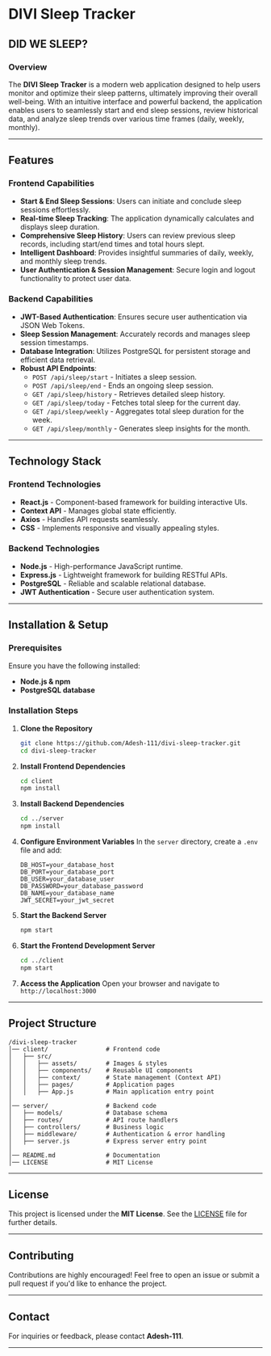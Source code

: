 # **DIVI Sleep Tracker**

## **DID WE SLEEP?**

### **Overview**

The **DIVI Sleep Tracker** is a modern web application designed to help users monitor and optimize their sleep patterns, ultimately improving their overall well-being. With an intuitive interface and powerful backend, the application enables users to seamlessly start and end sleep sessions, review historical data, and analyze sleep trends over various time frames (daily, weekly, monthly).

---

## **Features**

### **Frontend Capabilities**
- **Start & End Sleep Sessions**: Users can initiate and conclude sleep sessions effortlessly.
- **Real-time Sleep Tracking**: The application dynamically calculates and displays sleep duration.
- **Comprehensive Sleep History**: Users can review previous sleep records, including start/end times and total hours slept.
- **Intelligent Dashboard**: Provides insightful summaries of daily, weekly, and monthly sleep trends.
- **User Authentication & Session Management**: Secure login and logout functionality to protect user data.

### **Backend Capabilities**
- **JWT-Based Authentication**: Ensures secure user authentication via JSON Web Tokens.
- **Sleep Session Management**: Accurately records and manages sleep session timestamps.
- **Database Integration**: Utilizes PostgreSQL for persistent storage and efficient data retrieval.
- **Robust API Endpoints**:
  - `POST /api/sleep/start` - Initiates a sleep session.
  - `POST /api/sleep/end` - Ends an ongoing sleep session.
  - `GET /api/sleep/history` - Retrieves detailed sleep history.
  - `GET /api/sleep/today` - Fetches total sleep for the current day.
  - `GET /api/sleep/weekly` - Aggregates total sleep duration for the week.
  - `GET /api/sleep/monthly` - Generates sleep insights for the month.

---

## **Technology Stack**

### **Frontend Technologies**
- **React.js** - Component-based framework for building interactive UIs.
- **Context API** - Manages global state efficiently.
- **Axios** - Handles API requests seamlessly.
- **CSS** - Implements responsive and visually appealing styles.

### **Backend Technologies**
- **Node.js** - High-performance JavaScript runtime.
- **Express.js** - Lightweight framework for building RESTful APIs.
- **PostgreSQL** - Reliable and scalable relational database.
- **JWT Authentication** - Secure user authentication system.

---

## **Installation & Setup**

### **Prerequisites**
Ensure you have the following installed:
- **Node.js & npm**
- **PostgreSQL database**

### **Installation Steps**

1. **Clone the Repository**
   ```bash
   git clone https://github.com/Adesh-111/divi-sleep-tracker.git
   cd divi-sleep-tracker
   ```

2. **Install Frontend Dependencies**
   ```bash
   cd client
   npm install
   ```

3. **Install Backend Dependencies**
   ```bash
   cd ../server
   npm install
   ```

4. **Configure Environment Variables**
   In the `server` directory, create a `.env` file and add:
   ```plaintext
   DB_HOST=your_database_host
   DB_PORT=your_database_port
   DB_USER=your_database_user
   DB_PASSWORD=your_database_password
   DB_NAME=your_database_name
   JWT_SECRET=your_jwt_secret
   ```

5. **Start the Backend Server**
   ```bash
   npm start
   ```

6. **Start the Frontend Development Server**
   ```bash
   cd ../client
   npm start
   ```

7. **Access the Application**
   Open your browser and navigate to `http://localhost:3000`

---

## **Project Structure**

```plaintext
/divi-sleep-tracker
│── client/                # Frontend code
│   ├── src/
│   │   ├── assets/        # Images & styles
│   │   ├── components/    # Reusable UI components
│   │   ├── context/       # State management (Context API)
│   │   ├── pages/         # Application pages
│   │   ├── App.js         # Main application entry point
│
│── server/                # Backend code
│   ├── models/            # Database schema
│   ├── routes/            # API route handlers
│   ├── controllers/       # Business logic
│   ├── middleware/        # Authentication & error handling
│   ├── server.js          # Express server entry point
│
│── README.md              # Documentation
│── LICENSE                # MIT License
```

---

## **License**
This project is licensed under the **MIT License**. See the [LICENSE](LICENSE) file for further details.

---

## **Contributing**
Contributions are highly encouraged! Feel free to open an issue or submit a pull request if you'd like to enhance the project.

---

## **Contact**
For inquiries or feedback, please contact **Adesh-111**.

---


